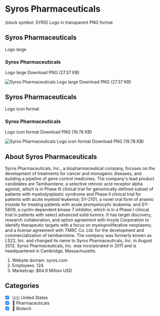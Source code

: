 # Syros Pharmaceuticals
 (stock symbol: SYRS) Logo in transparent PNG format

## Syros Pharmaceuticals
 Logo large

### Syros Pharmaceuticals
 Logo large Download PNG (27.37 KB)

![Syros Pharmaceuticals
 Logo large Download PNG (27.37 KB)](/img/orig/SYRS_BIG-2ed9b8ca.png)

## Syros Pharmaceuticals
 Logo icon format

### Syros Pharmaceuticals
 Logo icon format Download PNG (19.78 KB)

![Syros Pharmaceuticals
 Logo icon format Download PNG (19.78 KB)](/img/orig/SYRS-cc5d9dae.png)

## About Syros Pharmaceuticals


Syros Pharmaceuticals, Inc., a biopharmaceutical company, focuses on the development of treatments for cancer and monogenic diseases, and building a pipeline of gene control medicines. The company's lead product candidates are Tamibarotene, a selective retinoic acid receptor alpha agonist, which is in Phase III clinical trial for genomically defined subset of patients with myelodysplastic syndrome and Phase II clinical trial for patients with acute myeloid leukemia; SY-2101, a novel oral form of arsenic trioxide for treating patients with acute promyelocytic leukemia; and SY-5609, a cyclin-dependent kinase 7 inhibitor, which is in a Phase I clinical trial in patients with select advanced solid tumors. It has target discovery, research collaboration, and option agreement with Incyte Corporation to identify therapeutic targets with a focus on myeloproliferative neoplasms; and a license agreement with TMRC Co. Ltd. for the development and commercialization of tamibarotene. The company was formerly known as LS22, Inc. and changed its name to Syros Pharmaceuticals, Inc. in August 2012. Syros Pharmaceuticals, Inc. was incorporated in 2011 and is headquartered in Cambridge, Massachusetts.

1. Website domain: syros.com
2. Employees: 124
3. Marketcap: $64.9 Million USD


## Categories
- [x] 🇺🇸 United States
- [x] 💊 Pharmaceuticals
- [x] 🧬 Biotech
